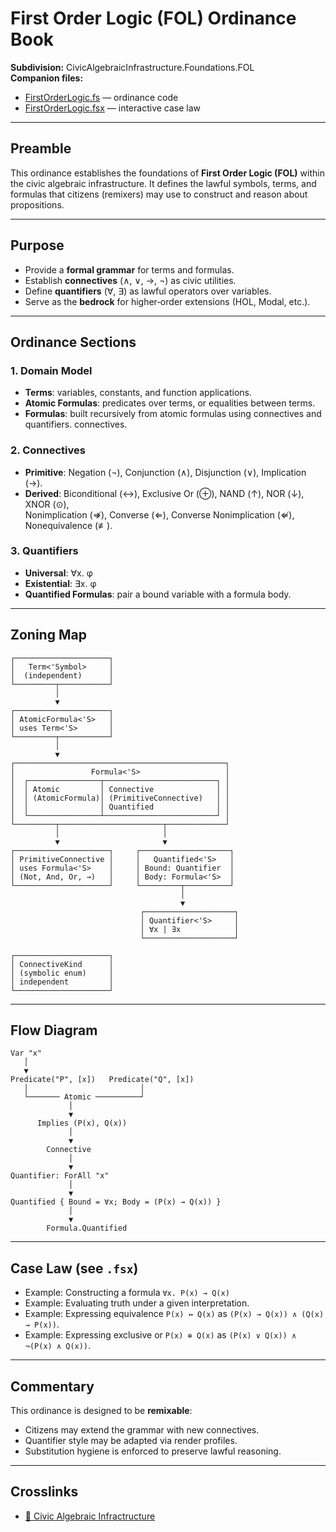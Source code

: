 # First Order Logic (FOL) Ordinance Book

**Subdivision:** CivicAlgebraicInfrastructure.Foundations.FOL  
**Companion files:**  
- [FirstOrderLogic.fs](FirstOrderLogic.fs) — ordinance code  
- [FirstOrderLogic.fsx](FirstOrderLogic.fsx) — interactive case law  

---

## Preamble
This ordinance establishes the foundations of **First Order Logic (FOL)** within the civic algebraic infrastructure. It defines the lawful symbols, terms, and formulas that citizens (remixers) may use to construct and reason about propositions.

---

## Purpose
- Provide a **formal grammar** for terms and formulas.  
- Establish **connectives** (∧, ∨, →, ¬) as civic utilities.  
- Define **quantifiers** (∀, ∃) as lawful operators over variables.  
- Serve as the **bedrock** for higher‑order extensions (HOL, Modal, etc.).

---

## Ordinance Sections

### 1. Domain Model
- **Terms**: variables, constants, and function applications.  
- **Atomic Formulas**: predicates over terms, or equalities between terms.  
- **Formulas**: built recursively from atomic formulas using connectives and quantifiers. connectives.  

### 2. Connectives
- **Primitive**: Negation (¬), Conjunction (∧), Disjunction (∨), Implication (→).  
- **Derived**: Biconditional (↔), Exclusive Or (⊕), NAND (↑), NOR (↓), XNOR (⊙),  
  Nonimplication (⇏), Converse (⇐), Converse Nonimplication (⇍), Nonequivalence (≢).  

### 3. Quantifiers
- **Universal**: ∀x. φ  
- **Existential**: ∃x. φ  
- **Quantified Formulas**: pair a bound variable with a formula body.  

---
## Zoning Map
```
┌─────────────────────┐
│   Term<'Symbol>     │
│  (independent)      │
└─────────┬───────────┘
          │
          ▼
┌─────────────────────┐
│ AtomicFormula<'S>   │
│ uses Term<'S>       │
└─────────┬───────────┘
          │
          ▼
┌───────────────────────────────────────────────┐
│                 Formula<'S>                   │
│  ┌────────────────┬─────────────────────────┐ │
│  │ Atomic         │ Connective              │ │
│  │ (AtomicFormula)│ (PrimitiveConnective)   │ │
│  │                │ Quantified              │ │
│  └────────────────┴─────────────────────────┘ │
└─────────┬───────────────────────┬─────────────┘
          │                       │
          ▼                       ▼
┌─────────────────────┐     ┌────────────────────┐
│ PrimitiveConnective │     │   Quantified<'S>   │
│ uses Formula<'S>    │     │ Bound: Quantifier  │
│ (Not, And, Or, →)   │     │ Body: Formula<'S>  │
└─────────────────────┘     └─────────┬──────────┘
                                      │
                                      ▼
                             ┌────────────────────┐
                             │ Quantifier<'S>     │
                             │ ∀x | ∃x            │
                             └────────────────────┘

┌─────────────────────┐
│ ConnectiveKind      │
│ (symbolic enum)     │
│ independent         │
└─────────────────────┘
```
---

## Flow Diagram
```
Var "x"
   │
   ▼
Predicate("P", [x])   Predicate("Q", [x])
   │                         │
   └─────── Atomic ──────────┘
             │
             ▼
      Implies (P(x), Q(x))
             │
             ▼
        Connective
             │
             ▼
Quantifier: ForAll "x"
             │
             ▼
Quantified { Bound = ∀x; Body = (P(x) → Q(x)) }
             │
             ▼
        Formula.Quantified
```

---

## Case Law (see `.fsx`)
- Example: Constructing a formula `∀x. P(x) → Q(x)`  
- Example: Evaluating truth under a given interpretation.  
- Example: Expressing equivalence `P(x) ↔ Q(x)` as `(P(x) → Q(x)) ∧ (Q(x) → P(x))`.  
- Example: Expressing exclusive or `P(x) ⊕ Q(x)` as `(P(x) ∨ Q(x)) ∧ ¬(P(x) ∧ Q(x))`.  

---

## Commentary
This ordinance is designed to be **remixable**:  
- Citizens may extend the grammar with new connectives.  
- Quantifier style may be adapted via render profiles.  
- Substitution hygiene is enforced to preserve lawful reasoning.

---

## Crosslinks
- [🧮 Civic Algebraic Infractructure](../README.md)
